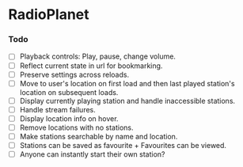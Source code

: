 # RadioPlanet

### Todo

-  [ ] Playback controls: Play, pause, change volume.
-  [ ] Reflect current state in url for bookmarking.
-  [ ] Preserve settings across reloads.
-  [ ] Move to user's location on first load and then last played station's location on subsequent loads.
-  [ ] Display currently playing station and handle inaccessible stations.
-  [ ] Handle stream failures.
-  [ ] Display location info on hover.
-  [ ] Remove locations with no stations.
-  [ ] Make stations searchable by name and location.
-  [ ] Stations can be saved as favourite + Favourites can be viewed.
-  [ ] Anyone can instantly start their own station?
